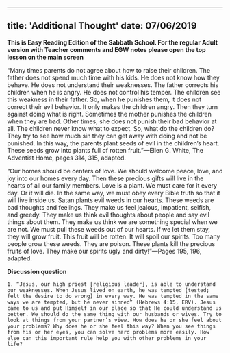 ---
title: 'Additional Thought'
date: 07/06/2019
--

**This is Easy Reading Edition of the Sabbath School. For the regular Adult version with Teacher comments and EGW notes please open the top lesson on the main screen**

“Many times parents do not agree about how to raise their children. The father does not spend much time with his kids. He does not know how they behave. He does not understand their weaknesses. The father corrects his children when he is angry. He does not control his temper. The children see this weakness in their father. So, when he punishes them, it does not correct their evil behavior. It only makes the children angry. Then they turn against doing what is right. Sometimes the mother punishes the children when they are bad. Other times, she does not punish their bad behavior at all. The children never know what to expect. So, what do the children do? They try to see how much sin they can get away with doing and not be punished. In this way, the parents plant seeds of evil in the children’s heart. These seeds grow into plants full of rotten fruit.”—Ellen G. White, The Adventist Home, pages 314, 315, adapted. 

“Our homes should be centers of love. We should welcome peace, love, and joy into our homes every day. Then these precious gifts will live in the hearts of all our family members. Love is a plant. We must care for it every day. Or it will die. In the same way, we must obey every Bible truth so that it will live inside us. Satan plants evil weeds in our hearts. These weeds are bad thoughts and feelings. They make us feel jealous, impatient, selfish, and greedy. They make us think evil thoughts about people and say evil things about them. They make us think we are something special when we are not. We must pull these weeds out of our hearts. If we let them stay, they will grow fruit. This fruit will be rotten. It will spoil our spirits. Too many people grow these weeds. They are poison. These plants kill the precious fruits of love. They make our spirits ugly and dirty!”—Pages 195, 196, adapted.

**Discussion question**

`1. “Jesus, our high priest [religious leader], is able to understand our weaknesses. When Jesus lived on earth, he was tempted [tested; felt the desire to do wrong] in every way. He was tempted in the same ways we are tempted, but he never sinned” (Hebrews 4:15, ERV). Jesus came to us and put Himself in our place so that He could understand us better. We should do the same thing with our husbands or wives. Try to look at things from your partner’s view. How does he or she feel about your problems? Why does he or she feel this way? When you see things from his or her eyes, you can solve hard problems more easily. How else can this important rule help you with other problems in your life?`